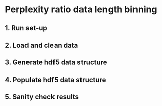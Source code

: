 # Perplexity ratio data length binning

## 1. Run set-up

## 2. Load and clean data

## 3. Generate hdf5 data structure

## 4. Populate hdf5 data structure

## 5. Sanity check results
